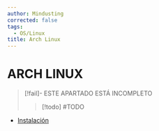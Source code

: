 ```yaml
---
author: Mindusting
corrected: false
tags:
  - OS/Linux
title: Arch Linux
---
```


# ARCH LINUX

> [!fail]- ESTE APARTADO ESTÁ INCOMPLETO
> > [!todo] #TODO

- [Instalación](arch_install.md)
